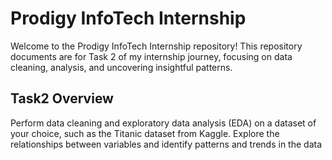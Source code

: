 # Prodigy InfoTech Internship
Welcome to the Prodigy InfoTech Internship repository! This repository documents are for Task 2 of my internship journey, focusing on data cleaning, analysis, and uncovering insightful patterns.

## Task2 Overview
Perform data cleaning and exploratory data analysis (EDA) on a dataset of your choice, such as the Titanic dataset from Kaggle. Explore the relationships between variables and identify patterns and trends in the data
